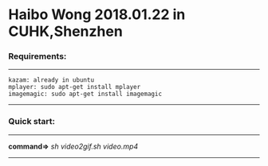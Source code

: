 # Haibo Wong 2018.01.22 in CUHK,Shenzhen<br>
### Requirements:<br>
___
    kazam: already in ubuntu
    mplayer: sudo apt-get install mplayer
    imagemagic: sudo apt-get install imagemagic
___
### Quick start:<br>
___
**command=>**   *sh video2gif.sh video.mp4*
___
